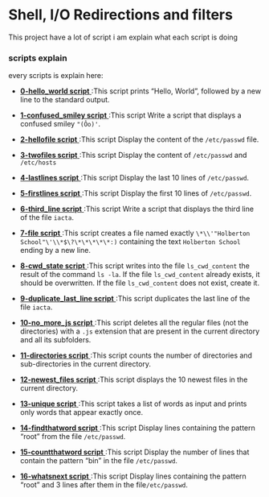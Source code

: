 # Shell, I/O Redirections and filters

This project have a lot of script i am explain what each script is doing


### scripts explain

every scripts is explain here:

- [**0-hello_world script** ](./0-hello_world) :This script prints “Hello, World”, followed by a new line to the standard output.

- [**1-confused_smiley script** ](./1-confused_smiley) :This script Write a script that displays a confused smiley ```"(Ôo)'```.

- [**2-hellofile script** ](./2-hellofile) :This script Display the content of the ```/etc/passwd``` file.

- [**3-twofiles script** ](./3-twofiles) :This script Display the content of ```/etc/passwd``` and ```/etc/hosts```

- [**4-lastlines script** ](./4-lastlines) :This script Display the last 10 lines of ```/etc/passwd```.

- [**5-firstlines script** ](./5-firstlines) :This script Display the first 10 lines of ```/etc/passwd```.

- [**6-third_line script** ](./6-third_line) :This script Write a script that displays the third line of the file ```iacta```.

- [**7-file script** ](./7-file) :This script creates a file named exactly ```\*\\'"Holberton School"\'\\*$\?\*\*\*\*\*:)``` containing the text ```Holberton School``` ending by a new line.

- [**8-cwd_state script** ](./8-cwd_state) :This script writes into the file ```ls_cwd_content``` the result of the command ```ls -la```. If the file ```ls_cwd_content``` already exists, it should be overwritten. If the file ```ls_cwd_content``` does not exist, create it.

- [**9-duplicate_last_line script** ](./9-duplicate_last_line) :This script  duplicates the last line of the file ```iacta```.

- [**10-no_more_js script** ](./10-no_more_js) :This script   deletes all the regular files (not the directories) with a ```.js``` extension that are present in the current directory and all its subfolders.

- [**11-directories script** ](./11-directories) :This script counts the number of directories and sub-directories in the current directory.

- [**12-newest_files script** ](./12-newest_files) :This script displays the 10 newest files in the current directory.

- [**13-unique script** ](./13-unique) :This script takes a list of words as input and prints only words that appear exactly once.

- [**14-findthatword script** ](./14-findthatword) :This script Display lines containing the pattern “root” from the file ```/etc/passwd```.

- [**15-countthatword script** ](./15-countthatword) :This script Display the number of lines that contain the pattern “bin” in the file ```/etc/passwd```.

- [**16-whatsnext script** ](./16-whatsnext) :This script Display lines containing the pattern “root” and 3 lines after them in the file```/etc/passwd```.


